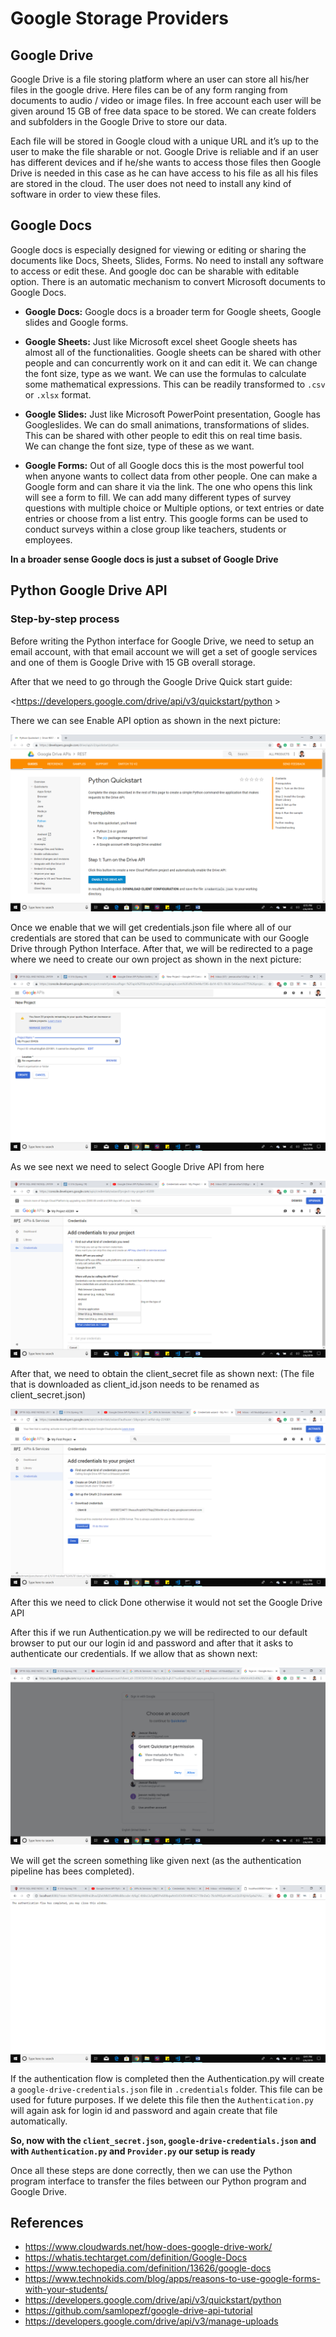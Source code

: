 # Google Storage Providers

## Google Drive

Google Drive is a file storing platform where an user can store all his/her
files in the google drive. Here files  can be of any form ranging from
documents to audio / video or image files. In free account each user will be <br
/> given around 15 GB of free data space to be stored. We can create folders and
subfolders in the Google Drive  to store our data. 
 
Each file will be stored in Google cloud with a unique URL and it’s up to the
user to make the file  sharable or not. Google Drive is reliable and if an
user has different devices and if he/she wants to access  those files then
Google Drive is needed in this case as he can have access to his file as all his
files  are stored in the cloud. The user does not need to install any kind
of software in order to view these files.
  
   
## Google Docs

Google docs is especially designed for viewing or editing or sharing the
documents like Docs, Sheets,  Slides, Forms. No need to install any
software to access or edit these. And google doc can be sharable with 
editable option. There is an automatic mechanism to convert Microsoft documents
to Google Docs. 

* **Google Docs:** Google docs is a broader term for Google sheets, Google slides
  and Google forms. 

* **Google Sheets:** Just like Microsoft excel sheet Google sheets has almost all
  of the functionalities.  Google sheets can be shared with other people
  and can concurrently work on it and can edit it. We can change  the font
  size, type as we want. We can use the formulas to calculate some mathematical
  expressions. This can be  readily transformed to `.csv` or `.xlsx` format.

* **Google Slides:** Just like Microsoft PowerPoint presentation, Google has
  Googleslides. We can do small  animations, transformations of slides.
  This can be shared with other people to edit this on real time basis.  
  We can change the font size, type of these as we want. 

* **Google Forms:** Out of all Google docs this is the most powerful tool when
  anyone wants to collect data from other people. One can make a Google form and
  can share it via the link. The one who opens this link will see a form to fill.
  We can add many different types of survey questions with multiple choice or
  Multiple options, or text entries or date entries or choose from a list entry.
  This google forms can be used to conduct surveys within a close group like
  teachers, students or employees.

**In a broader sense Google docs is just a subset of Google Drive**  


## Python Google Drive API

### Step-by-step process 

Before writing the Python interface for Google Drive, we need to setup an email
account, with that email  account we will get a set of google services and
one of them is Google Drive with 15 GB overall storage. 

After that we need to go through the Google Drive Quick start guide:

<https://developers.google.com/drive/api/v3/quickstart/python >  

There we can see Enable API option as shown in the next picture:  

![Image1](images/gdrive/image1.png)


Once we enable that we will get credentials.json file where all of our
credentials are stored that can be used  to communicate with our Google
Drive through Python Interface.  After that, we will be redirected to a
page where we need to create our own project as shown in the next picture:


![image2](images/gdrive/image2.png)

As we see next we need to select Google Drive API from here   


![gd1](images/gdrive/image16.png)


After that, we need to obtain the client_secret file as shown next: (The
file that is downloaded as client_id.json needs to be renamed as
client_secret.json)  


![image3](images/gdrive/image18.png)

After this we need to click Done otherwise it would not set the Google Drive API


After this if we run Authentication.py we will be redirected to our default
browser to put our our login id and password and  after that it asks to
authenticate our credentials. If we allow that as shown next:  


![gd2](images/gdrive/image21.png)


We will get the screen something like given next (as the authentication
pipeline has bees completed).  


![gd3](images/gdrive/image23.png)

If the authentication flow is completed then the Authentication.py will create a
`google-drive-credentials.json` file in  `.credentials` folder. This file
can be used for future purposes. If we delete this file then the
`Authentication.py`  will again ask for login id and password and again
create that file automatically.  

**So, now with the `client_secret.json`, 
`google-drive-credentials.json`
and with `Authentication.py` and `Provider.py` our setup is ready**

Once all these steps are done correctly, then we can use the Python program
interface to transfer the files  between our Python program and Google
Drive.






## References

* <https://www.cloudwards.net/how-does-google-drive-work/>
* <https://whatis.techtarget.com/definition/Google-Docs>
* <https://www.techopedia.com/definition/13626/google-docs> 
* <https://www.technokids.com/blog/apps/reasons-to-use-google-forms-with-your-students/> 
* <https://developers.google.com/drive/api/v3/quickstart/python>
* <https://github.com/samlopezf/google-drive-api-tutorial>
* <https://developers.google.com/drive/api/v3/manage-uploads> 

